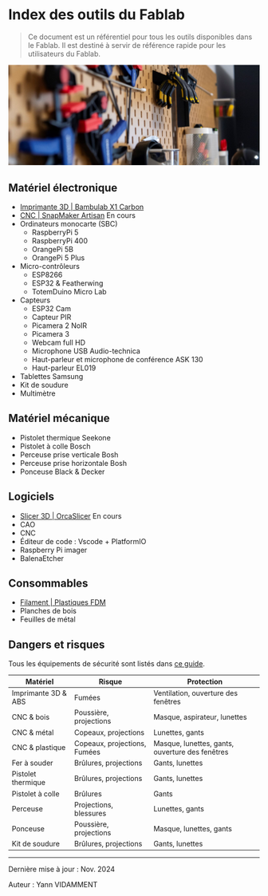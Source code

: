 # Index des outils du Fablab

> Ce document est un référentiel pour tous les outils disponibles dans le Fablab. Il est destiné à servir de référence rapide pour les utilisateurs du Fablab.

![Outils](assets/readme-1.png)

## Matériel électronique

- [Imprimante 3D | Bambulab X1 Carbon](hardware/bambulab.md)
- [CNC | SnapMaker Artisan](hardware/snapmaker.md) En cours
- Ordinateurs monocarte (SBC)
  - RaspberryPi 5
  - RaspberryPi 400
  - OrangePi 5B
  - OrangePi 5 Plus
- Micro-contrôleurs
  - ESP8266
  - ESP32 & Featherwing
  - TotemDuino Micro Lab
- Capteurs
  - ESP32 Cam
  - Capteur PIR
  - Picamera 2 NoIR
  - Picamera 3
  - Webcam full HD
  - Microphone USB Audio-technica
  - Haut-parleur et microphone de conférence ASK 130
  - Haut-parleur EL019
- Tablettes Samsung
- Kit de soudure
- Multimètre

## Matériel mécanique

- Pistolet thermique Seekone
- Pistolet à colle Bosch
- Perceuse prise verticale Bosh
- Perceuse prise horizontale Bosh
- Ponceuse Black & Decker

## Logiciels

- [Slicer 3D | OrcaSlicer](software/orcaslicer.md) En cours
- CAO
- CNC
- Éditeur de code : Vscode + PlatformIO
- Raspberry Pi imager
- BalenaEtcher

## Consommables

- [Filament | Plastiques FDM](consumables/filament.md)
- Planches de bois
- Feuilles de métal

## Dangers et risques

Tous les équipements de sécurité sont listés dans [ce guide](safety/equipements.md).

| Matériel            | Risque                       | Protection                                      |
| ------------------- | ---------------------------- | ----------------------------------------------- |
| Imprimante 3D & ABS | Fumées                       | Ventilation, ouverture des fenêtres             |
| CNC & bois          | Poussière, projections       | Masque, aspirateur, lunettes                    |
| CNC & métal         | Copeaux, projections         | Lunettes, gants                                 |
| CNC & plastique     | Copeaux, projections, Fumées | Masque, lunettes, gants, ouverture des fenêtres |
| Fer à souder        | Brûlures, projections        | Gants, lunettes                                 |
| Pistolet thermique  | Brûlures, projections        | Gants, lunettes                                 |
| Pistolet à colle    | Brûlures                     | Gants                                           |
| Perceuse            | Projections, blessures       | Lunettes, gants                                 |
| Ponceuse            | Poussière, projections       | Masque, lunettes, gants                         |
| Kit de soudure      | Brûlures, projections        | Gants, lunettes                                 |

---

Dernière mise à jour : Nov. 2024

Auteur : Yann VIDAMMENT
